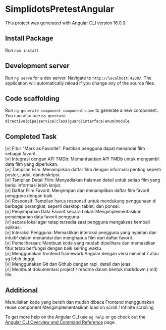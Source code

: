 # SimplidotsPretestAngular

This project was generated with [Angular CLI](https://github.com/angular/angular-cli) version 16.0.0.

## Install Package

Run `npm install`

## Development server

Run `ng serve` for a dev server. Navigate to `http://localhost:4200/`. The application will automatically reload if you change any of the source files.

## Code scaffolding

Run `ng generate component component-name` to generate a new component. You can also use `ng generate directive|pipe|service|class|guard|interface|enum|module`.

## Completed Task

[v] Fitur "Mark as Favorite": Pastikan pengguna dapat menandai film sebagai favorit. <br>
[v] Integrasi dengan API TMDb: Memanfaatkan API TMDb untuk mengambil data film yang diperlukan. <br>
[v] Tampilan Film: Menampilkan daftar film dengan informasi penting seperti poster, judul, dandeskripsi. <br>
[v] Tampilan Detail Film: Menyediakan halaman detail untuk setiap film yang berisi informasi lebih lanjut. <br>
[v] Daftar Film Favorit: Menyimpan dan menampilkan daftar film favorit pengguna dengan baik. <br>
[v] Responsif: Tampilan harus responsif untuk mendukung penggunaan di berbagai perangkat, seperti desktop, tablet, dan ponsel. <br>
[v] Penyimpanan Data Favorit secara Lokal: Mengimplementasikan penyimpanan data favorit pengguna. <br>
[v] secara lokal agar tetap tersedia saat pengguna mengakses kembali aplikasi. <br>
[v] Interaksi Pengguna: Memastikan interaksi pengguna yang nyaman dan intuitif dalam menandai dan menghapus film dari daftar favorit. <br>
[v] Pemeliharaan: Membuat kode yang mudah dipelihara dan memastikan fitur tetap berfungsi dengan baik seiring waktu. <br>
[v] Menggunakan frontend framework Angular dengan versi minimal 7 atau yg lebih tinggi. <br>
[v] Menggunakan Git dan Github dengan rapi, detail dan jelas. <br>
[v] Membuat dokumentasi project / readme dalam bentuk markdown (.md) file. <br>

## Additional

Menuliskan kode yang bersih dan mudah dibaca
Frontend menggunakan reuse component
Mengimplementasikan load on scroll / Infinite scrolling

To get more help on the Angular CLI use `ng help` or go check out the [Angular CLI Overview and Command Reference](https://angular.io/cli) page.
